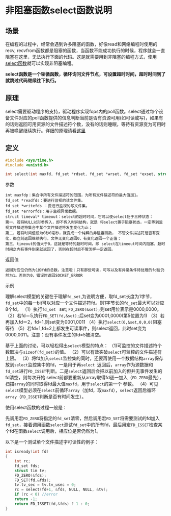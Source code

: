 # 非阻塞函数select函数说明

## 场景

在编程的过程中，经常会遇到许多阻塞的函数，好像read和网络编程时使用的recv, recvfrom函数都是阻塞的函数，当函数不能成功执行的时候，程序就会一直阻塞在这里，无法执行下面的代码。这是就需要用到非阻塞的编程方式，使用[select函数](https://blog.csdn.net/liitlefrogyyh/article/details/52101999)就可以实现非阻塞编程。

**select函数是一个轮循函数，循环询问文件节点，可设置超时时间，超时时间到了就跳过代码继续往下执行。**

## 原理

select需要驱动程序的支持，驱动程序实现fops内的poll函数。select通过每个设备文件对应的poll函数提供的信息判断当前是否有资源可用(如可读或写)，如果有的话则返回可用资源的文件描述符个数，没有的话则睡眠，等待有资源变为可用时再被唤醒继续执行。详细的原理请看[这里](http://blog.csdn.net/liitlefrogyyh/article/details/52104120)

## 定义

```c
#include <sys/time.h>
#include <unistd.h>

int select(int maxfd, fd_set *rdset, fd_set *wrset, fd_set *exset, struct timeval *timeout);
```

参数

```
int maxfdp：集合中所有文件描述符的范围，为所有文件描述符的最大值加1。
fd_set *readfds：要进行监视的读文件集。
fd_set *writefds ：要进行监视的写文件集。
fd_set *errorfds：用于监视异常数据。
struct timeval* timeout：select的超时时间，它可以使select处于三种状态：
第一，若将NULL以形参传入，即不传入时间结构，就是 将select置于阻塞状态，一定等到监视文件描述符集合中某个文件描述符发生变化为止；
第二，若将时间值设为0秒0毫秒，就变成一个纯粹的非阻塞函数， 不管文件描述符是否有变化，都立刻返回继续执行，文件无变化返回0，有变化返回一个正值；
第三，timeout的值大于0，这就是等待的超时时间，即 select在timeout时间内阻塞，超时时间之内有事件到来就返回了，否则在超时后不管怎样一定返回。
```

返回值

```
返回对应位仍然为1的fd的总数。注意啦：只有那些可读，可写以及有异常条件待处理的fd位仍然为1。否则为0，错误时返回SOCKET_ERROR
```

示例

理解select模型的关键在于理解`fd_set`,为说明方便，取fd_set长度为1字节，`fd_set`中的每一bit可以对应一个文件描述符fd。则1字节长的`fd_set`最大可以对应8个fd。
  （1）执行`fd_set ` set; `FD_ZERO(&set);`则set用位表示是0000,0000。
  （2）若fd＝5,执行`FD_SET(fd,&set);`后set变为0001,0000(第5位置为1)
  （3）若再加入fd＝2，fd=1,则set变为0001,0011
  （4）执行`select(6,&set,0,0,0)`阻塞等待
  （5）若fd=1,fd=2上都发生可读事件，则select返回，此时set变为0000,0011。注意：没有事件发生的fd=5被清空。

基于上面的讨论，可以轻松得出`select`模型的特点：
  （1)可监控的文件描述符个数取决与`sizeof(fd_set)`的值。
  （2）可以有效突破`select`可监控的文件描述符上限。
  （3）将fd加入`select`监控集的同时，还要再使用一个数据结构`array`保存放到`select`监控集中的fd，一是用于再`select `返回后，`array`作为源数据和`fd_set`进行`FD_ISSET`判断。二是`select`返回后会把以前加入的但并无事件发生的fd清空，则每次开始 select前都要重新从array取得fd逐一加入（`FD_ZERO`最先），扫描`array`的同时取得fd最大值`maxfd`，用于`select`的第一个 参数。
  （4）可见`select`模型必须在`select`前循环`array`（加fd，取`maxfd`），`select`返回后循环`array`（`FD_ISSET`判断是否有时间发生）。

使用select函数的过程一般是：

先调用宏`FD_ZERO`将指定的`fd_set`清零，然后调用宏`FD_SET`将需要测试的fd加入`fd_set`，接着调用函数`select`测试`fd_set`中的所有fd，最后用宏`FD_ISSET`检查某个fd在函数`select`调用后，相应位是否仍然为1。

以下是一个测试单个文件描述字可读性的例子：

```c
int isready(int fd)
{
    int rc;
    fd_set fds;
    struct tim tv;
    FD_ZERO(&fds);
    FD_SET(fd,&fds);
    tv.tv_sec = tv.tv_usec = 0;
    rc = select(fd+1, &fds, NULL, NULL, &tv);
    if (rc < 0) //error
    return -1;
    return FD_ISSET(fd,&fds) ? 1 : 0;
}
```

